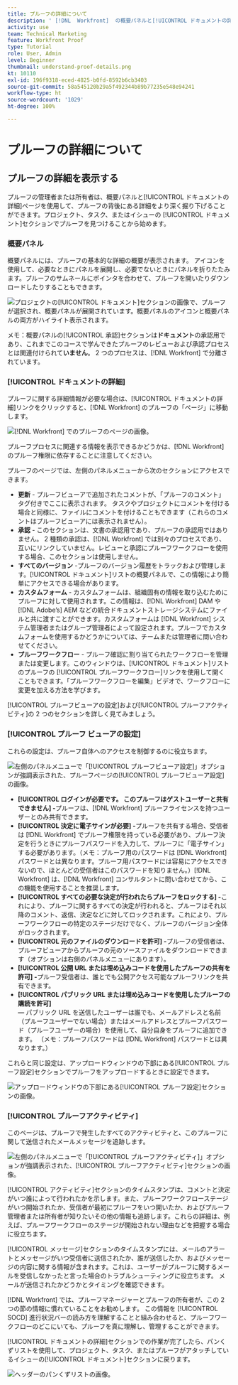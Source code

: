 ```yaml
---
title: プルーフの詳細について
description: ' [!DNL  Workfront]  の概要パネルと[!UICONTROL ドキュメントの詳細]ページで、プルーフの背後にある詳細をさらに掘り下げます。'
activity: use
team: Technical Marketing
feature: Workfront Proof
type: Tutorial
role: User, Admin
level: Beginner
thumbnail: understand-proof-details.png
kt: 10110
exl-id: 196f9318-eced-4825-b0fd-8592b6cb3403
source-git-commit: 58a545120b29a5f492344b89b77235e548e94241
workflow-type: ht
source-wordcount: '1029'
ht-degree: 100%

---
```


# プルーフの詳細について

## プルーフの詳細を表示する

プルーフの管理者または所有者は、概要パネルと[!UICONTROL ドキュメントの詳細]ページを使用して、プルーフの背後にある詳細をより深く掘り下げることができます。プロジェクト、タスク、またはイシューの [!UICONTROL ドキュメント]セクションでプルーフを見つけることから始めます。

### 概要パネル

概要パネルには、プルーフの基本的な詳細の概要が表示されます。 アイコンを使用して、必要なときにパネルを展開し、必要でないときにパネルを折りたたみます。プルーフのサムネールにポインタを合わせて、プルーフを開いたりダウンロードしたりすることもできます。

![プロジェクトの[!UICONTROL ドキュメント]セクションの画像で、プルーフが選択され、概要パネルが展開されています。概要パネルのアイコンと概要パネルの両方がハイライト表示されます。](assets/document-summary.png)

メモ：概要パネルの[!UICONTROL 承認]セクションは&#x200B;**ドキュメント**&#x200B;の承認用であり、これまでこのコースで学んできたプルーフのレビューおよび承認プロセスとは関連付けられて&#x200B;**いません**。 2 つのプロセスは、[!DNL Workfront] で分離されています。

### [!UICONTROL ドキュメントの詳細]

プルーフに関する詳細情報が必要な場合は、[!UICONTROL ドキュメントの詳細]リンクをクリックすると、[!DNL Workfront] のプルーフの「ページ」に移動します。

![[!DNL  Workfront] でのプルーフのページの画像。](assets/document-details.png)

プルーフプロセスに関連する情報を表示できるかどうかは、[!DNL Workfront] のプルーフ権限に依存することに注意してください。

プルーフのページでは、左側のパネルメニューから次のセクションにアクセスできます。

* **更新** - プルーフビューアで追加されたコメントが、「プルーフのコメント」タグ付きでここに表示されます。 タスクやプロジェクトにコメントを付ける場合と同様に、ファイルにコメントを付けることもできます（これらのコメントはプルーフビューアには表示されません）。
* **承認** - このセクションは、文書の承認用であり、プルーフの承認用ではありません。 2 種類の承認は、[!DNL Workfront] では別々のプロセスであり、互いにリンクしていません。レビューと承認にプルーフワークフローを使用する場合、このセクションは使用しません。
* **すべてのバージョン** -プルーフのバージョン履歴をトラックおよび管理します。[!UICONTROL ドキュメント]リストの概要パネルで、この情報により簡単にアクセスできる場合があります。
* **カスタムフォーム** - カスタムフォームは、組織固有の情報を取り込むためにプルーフに対して使用されます。この情報は、[!DNL Workfront] DAM や [!DNL Adobe’s] AEM などの統合ドキュメントストレージシステムにファイルと共に渡すことができます。カスタムフォームは [!DNL Workfront] システム管理者またはグループ管理者によって設定されます。プルーフでカスタムフォームを使用するかどうかについては、チームまたは管理者に問い合わせてください。
* **プルーフワークフロー** - プルーフ確認に割り当てられたワークフローを管理または変更します。このウィンドウは、[!UICONTROL ドキュメント]リストのプルーフの [!UICONTROL プルーフワークフロー]リンクを使用して開くこともできます。「プルーフワークフローを編集」ビデオで、ワークフローに変更を加える方法を学びます。

[!UICONTROL プルーフビューアの設定]および[!UICONTROL プルーフアクティビティ]の 2 つのセクションを詳しく見てみましょう。

### [!UICONTROL プルーフ ビューアの設定]

これらの設定は、プルーフ自体へのアクセスを制御するのに役立ちます。

![左側のパネルメニューで「[!UICONTROL プルーフビューア設定]」オプションが強調表示された、プルーフページの[!UICONTROL プルーフビューア設定] の画像。](assets/proofing-settings-on-details-page.png)

* **[!UICONTROL ログインが必要です。 このプルーフはゲストユーザーと共有できません] -**&#x200B;プルーフは、[!DNL Workfront] プルーフライセンスを持つユーザーとのみ共有できます。
* **[!UICONTROL 決定に電子サインが必要] -**&#x200B;プルーフを共有する場合、受信者は [!DNL Workfront] でプルーフ権限を持っている必要があり、プルーフ決定を行うときにプルーフパスワードを入力して、プルーフに「電子サイン」する必要があります。（メモ：プルーフ用のパスワードは [!DNL Workfront] パスワードとは異なります。プルーフ用パスワードには容易にアクセスできないので、ほとんどの受信者はこのパスワードを知りません。）[!DNL Workfront] は、[!DNL Workfront] コンサルタントに問い合わせてから、この機能を使用することを推奨します。
* **[!UICONTROL すべての必要な決定が行われたらプルーフをロックする] -**&#x200B;これにより、プルーフに関するすべての決定が行われると、プルーフはそれ以降のコメント、返信、決定などに対してロックされます。これにより、プルーフワークフローの特定のステージだけでなく、プルーフのバージョン全体がロックされます。
* **[!UICONTROL 元のファイルのダウンロードを許可] -**&#x200B;プルーフの受信者は、プルーフビューアからプルーフの元のソースファイルをダウンロードできます（オプションは右側のパネルメニューにあります）。
* **[!UICONTROL 公開 URL または埋め込みコードを使用したプルーフの共有を許可] -**&#x200B;プルーフ受信者は、誰とでも公開アクセス可能なプルーフリンクを共有できます。
* **[!UICONTROL パブリック URL または埋め込みコードを使用したプルーフの購読を許可]　　　　　　　　　　　　　　　　　　　　　　　　　　　　　　　　　　　　　　　　　　　　　　　　　　　　　　　　　　　　　　　　　　　　　　　　　　　　　　　　　　　　　　　　　　　　　　　　　　　　　　　　　　　　　　　　　　　　　　　　　　　　　　　　　　　　　　　　　　　　　　　　　　　　　　　　　　　　　　　　　　　　　　　　　　　　　　　　　　　　　　　　　　　　　　　　　　　　　　　　　　　　　　　　　　　　　　　　　　　　　　　　　　　　　　　　　　　　　　　　　　　　　　　　　　　　　　　　　　　　　　　　　　　　　　　　　　　　　　　　　　　　　　　　　　　　　　　　　　　　　　　　　　　　　　　　　　　　　　　　　　　　　　　　　　　　　　　　　　　　　　　　　　　　　　　　　　　　　　　　　　　　　　　　　　　　　　　　　　　　　　　　　　　　　　　　　　　　　　　　　　　　　　　　　　　　　　　　　　　　　　　　　　　　　　　　　　　　　　　　　　　　　　　　　　　　　　　　　　　　　　　　　　　　　　　　　　　　　　　　　　　　　　　　　　　　　　　　　　　　　　　　　　　　　　　　　　　　　　　　　　　　　　　　　　　　　　　　　　　　　　　　　　　　　　　　　　　　　　　　　　　　　　　　　　　　　　　　　　　　　　　　　　　　　　　　　　　　　　　　　　　　　　　　　　　　　　 —** パブリック URL を送信したユーザーは誰でも、メールアドレスと名前（プルーフユーザーでない場合）またはメールアドレスとプルーフパスワード（プルーフユーザーの場合）を使用して、自分自身をプルーフに追加できます。 （メモ：プルーフパスワードは [!DNL Workfront] パスワードとは異なります。）

これらと同じ設定は、アップロードウィンドウの下部にある[!UICONTROL プルーフ設定]セクションでプルーフをアップロードするときに設定できます。

![アップロードウィンドウの下部にある[!UICONTROL プルーフ設定]セクションの画像。](assets/proof-settings-on-upload-page.png)

### [!UICONTROL プルーフアクティビティ]

このページは、プルーフで発生したすべてのアクティビティと、このプルーフに関して送信されたメールメッセージを追跡します。

![左側のパネルメニューで「[!UICONTROL プルーフアクティビティ]」オプションが強調表示された、[!UICONTROL プルーフアクティビティ]セクションの画像。](assets/proofing-activity-in-details.png)

[!UICONTROL アクティビティ]セクションのタイムスタンプは、コメントと決定がいつ誰によって行われたかを示します。また、プルーフワークフローステージがいつ開始されたか、受信者が最初にプルーフをいつ開いたか、およびプルーフ管理者または所有者が知りたいその他の情報も追跡します。これらの詳細は、例えば、プルーフワークフローのステージが開始されない理由などを把握する場合に役立ちます。

[!UICONTROL メッセージ]セクションのタイムスタンプには、メールのアラートとメッセージがいつ受信者に送信されたか、誰が送信したか、およびメッセージの内容に関する情報が含まれます。これは、ユーザーがプルーフに関するメールを受信しなかったと言った場合のトラブルシューティングに役立ちます。 メールが送信されたかどうかとタイミングを確認できます。

[!DNL Workfront] では、プルーフマネージャーとプルーフの所有者が、この 2 つの節の情報に慣れていることをお勧めします。 この情報を [!UICONTROL SOCD] 進行状況バーの読み方を理解することと組み合わせると、プルーフワークフローのどこにいても、プルーフを真に理解し、管理することができます。

[!UICONTROL ドキュメントの詳細]セクションでの作業が完了したら、パンくずリストを使用して、プロジェクト、タスク、またはプルーフがアタッチしているイシューの[!UICONTROL ドキュメント]セクションに戻ります。

![ヘッダーのパンくずリストの画像。](assets/proof-breadcrumb.png)

<!--
#### Learn more
* [!UICONTROL Document details] overview
* Add a custom form to a document
* Request document approvals
* Summary for documents overview
* View activity on a proof within [!DNL Workfront]
-->
